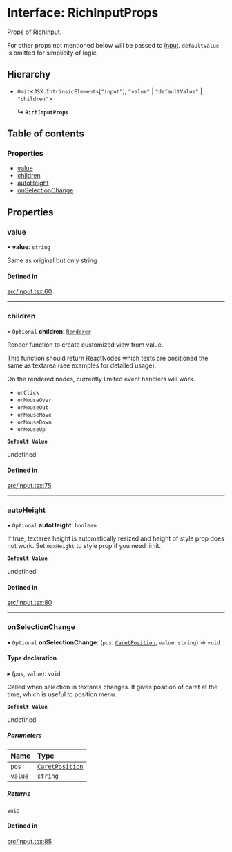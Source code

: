 # Interface: RichInputProps

Props of [RichInput](../API.md#richinput).

For other props not mentioned below will be passed to [input](https://developer.mozilla.org/en-US/docs/Web/API/HTMLInputElement).
`defaultValue` is omitted for simplicity of logic.

## Hierarchy

- `Omit`<`JSX.IntrinsicElements`[``"input"``], ``"value"`` \| ``"defaultValue"`` \| ``"children"``\>

  ↳ **`RichInputProps`**

## Table of contents

### Properties

- [value](RichInputProps.md#value)
- [children](RichInputProps.md#children)
- [autoHeight](RichInputProps.md#autoheight)
- [onSelectionChange](RichInputProps.md#onselectionchange)

## Properties

### value

• **value**: `string`

Same as original but only string

#### Defined in

[src/input.tsx:60](https://github.com/inokawa/rich-textarea/blob/dee6b75/src/input.tsx#L60)

___

### children

• `Optional` **children**: [`Renderer`](../API.md#renderer)

Render function to create customized view from value.

This function should return ReactNodes which texts are positioned the same as textarea (see examples for detailed usage).

On the rendered nodes, currently limited event handlers will work.
- `onClick`
- `onMouseOver`
- `onMouseOut`
- `onMouseMove`
- `onMouseDown`
- `onMouseUp`

**`Default Value`**

undefined

#### Defined in

[src/input.tsx:75](https://github.com/inokawa/rich-textarea/blob/dee6b75/src/input.tsx#L75)

___

### autoHeight

• `Optional` **autoHeight**: `boolean`

If true, textarea height is automatically resized and height of style prop does not work. Set `maxHeight` to style prop if you need limit.

**`Default Value`**

undefined

#### Defined in

[src/input.tsx:80](https://github.com/inokawa/rich-textarea/blob/dee6b75/src/input.tsx#L80)

___

### onSelectionChange

• `Optional` **onSelectionChange**: (`pos`: [`CaretPosition`](../API.md#caretposition), `value`: `string`) => `void`

#### Type declaration

▸ (`pos`, `value`): `void`

Called when selection in textarea changes. It gives position of caret at the time, which is useful to position menu.

**`Default Value`**

undefined

##### Parameters

| Name | Type |
| :------ | :------ |
| `pos` | [`CaretPosition`](../API.md#caretposition) |
| `value` | `string` |

##### Returns

`void`

#### Defined in

[src/input.tsx:85](https://github.com/inokawa/rich-textarea/blob/dee6b75/src/input.tsx#L85)
